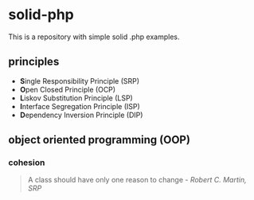 # solid-php
This is a repository with simple solid .php examples.

## principles
<ul>
    <li><strong>S</strong>ingle Responsibility Principle (SRP)</li>
    <li><strong>O</strong>pen Closed Principle (OCP)</li>
    <li><strong>L</strong>iskov Substitution Principle (LSP)</li>
    <li><strong>I</strong>nterface Segregation Principle (ISP)</li>
    <li><strong>D</strong>ependency Inversion Principle (DIP)</li>
</ul>

## object oriented programming (OOP)
### cohesion
<blockquote>A class should have only one reason to change - <i>Robert C. Martin, SRP</i></blockquote>